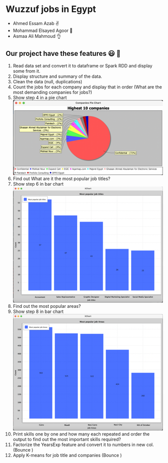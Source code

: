 # Wuzzuf jobs in Egypt

- Ahmed Essam Azab :v:
- Mohammad Elsayed Agoor 	:wave:
- Asmaa Ali Mahmoud :ok_hand:

## Our project have these features :smiley: :star_struck:

1. Read data set and convert it to dataframe or Spark RDD and display some from it.
2. Display structure and summary of the data.
3. Clean the data (null, duplications)
4. Count the jobs for each company and display that in order (What are the most demanding companies for jobs?)
5. Show step 4 in a pie chart 
![alt text](https://github.com/ahmedazab1235/Wuzzuf-jobs-in-Egypt/blob/main/img/Screen%20Shot%202021-07-06%20at%204.29.09%20PM.png?raw=true)
6. Find out What are it the most popular job titles? 
7. Show step 6 in bar chart 
![alt text](https://github.com/ahmedazab1235/Wuzzuf-jobs-in-Egypt/blob/main/img/title.png?raw=true)
8. Find out the most popular areas?
9. Show step 8 in bar chart 
![alt text](https://github.com/ahmedazab1235/Wuzzuf-jobs-in-Egypt/blob/main/img/area.png?raw=true)
10. Print skills one by one and how many each repeated and order the output to find out the most important skills required?
11. Factorize the YearsExp feature and convert it to numbers in new col. (Bounce )
12. Apply K-means for job title and companies (Bounce )
